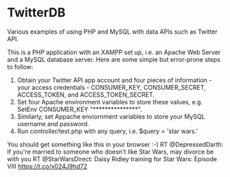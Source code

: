 # TwitterDB
Various examples of using PHP and MySQL with data APIs such as Twitter API.

This is a PHP application with an XAMPP set up, i.e. an Apache Web Server and a MySQL database server.
Here are some simple but error-prone steps to follow:
1. Obtain your Twitter API app account and four pieces of information - your access credentials - CONSUMER_KEY, CONSUMER_SECRET, ACCESS_TOKEN, and ACCESS_TOKEN_SECRET.
2. Set four Apache environment variables to store these values, e.g. SetEnv CONSUMER_KEY "***************".
3. Similarly, set Appache enviornment variables to store your MySQL username and password.
4. Run controller/test.php with any query, i.e. $query = 'star wars.' 

You should get something like this in your browser :-)
RT @DepressedDarth: If you're married to someone who doesn't like Star Wars, may divorce be with you
RT @StarWarsDirect: Daisy Ridley training for Star Wars: Episode VIII https://t.co/x024J9hd72
